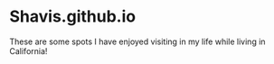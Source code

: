 # Shavis.github.io
These are some spots I have enjoyed visiting in my life while living in California!
